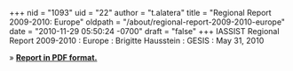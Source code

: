 +++
nid = "1093"
uid = "22"
author = "t.alatera"
title = "Regional Report 2009-2010: Europe"
oldpath = "/about/regional-report-2009-2010-europe"
date = "2010-11-29 05:50:24 -0700"
draft = "false"
+++
IASSIST Regional Report 2009-2010
: Europe
: Brigitte Hausstein
: GESIS
: May 31, 2010

» **[Report in PDF format.](/file/about/europe_report_2010-update05-31-2010.pdf)**
